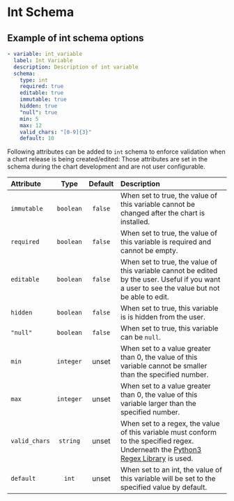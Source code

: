 # Int Schema

## Example of int schema options

```yaml
- variable: int_variable
  label: Int Variable
  description: Description of int variable
  schema:
    type: int
    required: true
    editable: true
    immutable: true
    hidden: true
    "null": true
    min: 5
    max: 12
    valid_chars: "[0-9]{3}"
    default: 10
```

Following attributes can be added to `int` schema to enforce validation when a chart release is being created/edited:
Those attributes are set in the schema during the chart development and are not user configurable.

| Attribute     |   Type    | Default | Description                                                                                                                                                                     |
| :------------ | :-------: | :-----: | :------------------------------------------------------------------------------------------------------------------------------------------------------------------------------ |
| `immutable`   | `boolean` | `false` | When set to true, the value of this variable cannot be changed after the chart is installed.                                                                                    |
| `required`    | `boolean` | `false` | When set to true, the value of this variable is required and cannot be empty.                                                                                                   |
| `editable`    | `boolean` | `false` | When set to true, the value of this variable cannot be edited by the user. Useful if you want a user to see the value but not be able to edit.                                  |
| `hidden`      | `boolean` | `false` | When set to true, this variable is is hidden from the user.                                                                                                                     |
| `"null"`      | `boolean` | `false` | When set to true, this variable can be `null`.                                                                                                                                  |
| `min`         | `integer` |  unset  | When set to a value greater than 0, the value of this variable cannot be smaller than the specified number.                                                                     |
| `max`         | `integer` |  unset  | When set to a value greater than 0, the value of this variable larger than the specified number.                                                                                |
| `valid_chars` | `string`  |  unset  | When set to a regex, the value of this variable must conform to the specified regex. Underneath the [Python3 Regex Library](https://docs.python.org/3/library/re.html) is used. |
| `default`     |   `int`   |  unset  | When set to an int, the value of this variable will be set to the specified value by default.                                                                                   |
